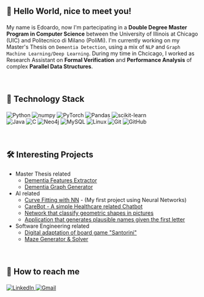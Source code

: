 ## <p align="left" style="font-weight:bold">👋 <b>Hello World, nice to meet you!</b><p>
My name is Edoardo, now I'm partecipating in a **Double Degree Master Program in Computer Science** between the University of Illinois at Chicago (UIC) and Politecnico di Milano (PoliMi). I'm currently working on my Master's Thesis on `Dementia Detection`, using a mix of `NLP` and `Graph Machine Learning/Deep Learning`. During my time in Chcicago, I worked as Research Assistant on **Formal Verification** and **Performance Analysis** of complex **Parallel Data Structures**.
<br /><br /><br />

## <p align="left" style="font-weight:bold">💼 <b>Technology Stack</b><p>
<div align="left">
 <img src="https://img.shields.io/badge/python-3670A0?style=for-the-badge&logo=python&logoColor=ffdd54" alt="Python">
 <img src="https://img.shields.io/badge/numpy-%23013243.svg?style=for-the-badge&logo=numpy&logoColor=white" alt="numpy">
 <img src="https://img.shields.io/badge/PyTorch-%23EE4C2C.svg?style=for-the-badge&logo=PyTorch&logoColor=white" alt="PyTorch">
 <img src="https://img.shields.io/badge/pandas-%23150458.svg?style=for-the-badge&logo=pandas&logoColor=white" alt="Pandas">
 <img src="https://img.shields.io/badge/scikit--learn-%23F7931E.svg?style=for-the-badge&logo=scikit-learn&logoColor=white" alt="scikit-learn">
</div>

<div align="left">
 <img src="https://img.shields.io/badge/java-%23ED8B00.svg?style=for-the-badge&logo=java&logoColor=white" alt="Java">
 <img src="https://img.shields.io/badge/c-%2300599C.svg?style=for-the-badge&logo=c&logoColor=white" alt="C">
 <img src="https://img.shields.io/badge/Neo4j-008CC1?style=for-the-badge&logo=neo4j&logoColor=white" alt="Neo4j">
 <img src="https://img.shields.io/badge/mysql-%2300f.svg?style=for-the-badge&logo=mysql&logoColor=white" alt="MySQL">
 <img src="https://img.shields.io/badge/Linux-FCC624?style=for-the-badge&logo=linux&logoColor=black" alt="Linux">
 <img src="https://img.shields.io/badge/git-%23F05033.svg?style=for-the-badge&logo=git&logoColor=white" alt="Git">
 <img src="https://img.shields.io/badge/github-%23121011.svg?style=for-the-badge&logo=github&logoColor=white" alt="GitHub">
</div>
<br /><br />
  
## <p align="left" style="font-weight:bold">🛠️ <b>Interesting Projects</b><p>
 - Master Thesis related
   - [Dementia Features Extractor](https://github.com/EdoStoppa/Dementia_Features_Extractor)
   - [Dementia Graph Generator](https://github.com/EdoStoppa/Dementia_Graph_Generator)
 - AI related
   - [Curve Fitting with NN](https://github.com/EdoStoppa/CurveFIT) - (My first project using Neural Networks)
   - [CareBot - A simple Healthcare related Chatbot](https://github.com/EdoStoppa/CareBot)
   - [Network that classify geometric shapes in pictures](https://github.com/EdoStoppa/GeometricShapeClassification)
   - [Application that generates plausible names given the first letter](https://github.com/EdoStoppa/NameGenerator)
 - Software Engineering related
   - [Digital adaptation of board game "Santorini"](https://github.com/EdoStoppa/Santorini)
   - [Maze Generator & Solver](https://github.com/EdoStoppa/MazeVisualizer)
<br /><br /><br />


## <p align="left" style="font-weight:bold">📧 <b>How to reach me</b><p> 
<div align="left">
  <a href="https://www.linkedin.com/in/edostoppa/">
    <img src="https://img.shields.io/badge/linkedin-%230077B5.svg?style=for-the-badge&logo=linkedin&logoColor=white" alt="LinkedIn">
  </a>
  <a href="mailto:stoppa.edoardo98@gmail,com">
    <img src="https://img.shields.io/badge/Gmail-D14836?style=for-the-badge&logo=gmail&logoColor=white" alt="Gmail">
  </a>
</div>


  
  
<!--
**EdoStoppa/EdoStoppa** is a ✨ _special_ ✨ repository because its `README.md` (this file) appears on your GitHub profile.

Here are some ideas to get you started:

- 🔭 I’m currently working on ...
- 🌱 I’m currently learning ...
- 👯 I’m looking to collaborate on ...
- 🤔 I’m looking for help with ...
- 💬 Ask me about ...
- 📫 How to reach me: ...
- 😄 Pronouns: ...
- ⚡ Fun fact: ...
-->
